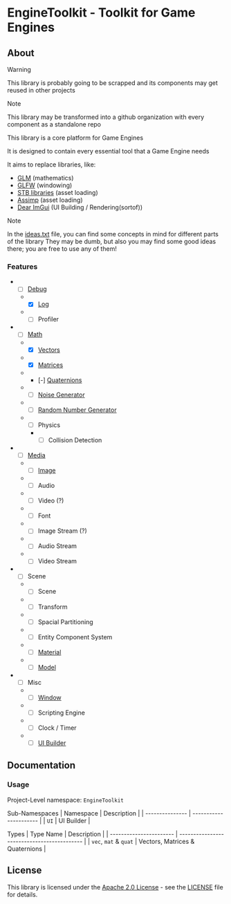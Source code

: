 # EngineToolkit - Toolkit for Game Engines

## About

> [!WARNING]
> This library is probably going to be scrapped and its components may get reused in other projects

> [!NOTE]
> This library may be transformed into a github organization with every component as a standalone repo

This library is a core platform for Game Engines

It is designed to contain every essential tool that a Game Engine needs

It aims to replace libraries, like:
- [GLM](https://glm.g-truc.net/0.9.9) (mathematics)
- [GLFW](https://www.glfw.org) (windowing)
- [STB libraries](https://github.com/nothings/stb) (asset loading)
- [Assimp](https://assimp.org) (asset loading)
- [Dear ImGui](https://www.dearimgui.com) (UI Building / Rendering(sortof))

> [!NOTE]
> In the [ideas.txt](ideas.txt) file, you can find some concepts in mind for different parts of the library
> They may be dumb, but also you may find some good ideas there; you are free to use any of them!

### Features

* - [ ] [Debug](../include/EngineToolkit/debug)
  * - [x] [Log](../include/EngineToolkit/debug/log.hpp)
  * - [ ] Profiler
* - [ ] [Math](../include/EngineToolkit/math)
  * - [x] [Vectors](../include/EngineToolkit/math/vec.hpp)
  * - [x] [Matrices](../include/EngineToolkit/math/mat.hpp)
  * - [-] [Quaternions](../include/EngineToolkit/math/quat.hpp)
  * - [ ] [Noise Generator](../include/EngineToolkit/math/noise)
  * - [ ] [Random Number Generator](../include/EngineToolkit/math/random)
  * - [ ] Physics
    * - [ ] Collision Detection
* - [ ] [Media](../include/EngineToolkit/media)
  * - [ ] [Image](../include/EngineToolkit/media/image.hpp)
  * - [ ] Audio
  * - [ ] Video (?)
  * - [ ] Font

  * - [ ] Image Stream (?)
  * - [ ] Audio Stream
  * - [ ] Video Stream
* - [ ] Scene
  * - [ ] Scene
  * - [ ] Transform
  * - [ ] Spacial Partitioning
  * - [ ] Entity Component System
  * - [ ] [Material](../include/EngineToolkit/model/material.hpp)
  * - [ ] [Model](../include/EngineToolkit/model/model.hpp)
* - [ ] Misc
  * - [ ] [Window](../include/EngineToolkit/window/window.hpp)
  * - [ ] Scripting Engine
  * - [ ] Clock / Timer
  * - [ ] [UI Builder](../include/EngineToolkit/UI)

<!-- TODO: README-s in feature folders, added into `.gitignore` -->

## Documentation

### Usage

Project-Level namespace: `EngineToolkit`

Sub-Namespaces
| Namespace       | Description            |
| --------------- | ---------------------- |
| `UI`            | UI Builder             |

<!-- TODO: more namespaces -->

Types
| Type Name               | Description                                 |
| ----------------------- | ------------------------------------------- |
| `vec`, `mat` & `quat`   | Vectors, Matrices & Quaternions             |

<!-- TODO: more types -->

## License

This library is licensed under the [Apache 2.0 License](LICENSE) - see the [LICENSE](LICENSE) file for details.
